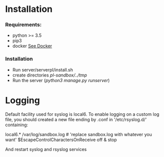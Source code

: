 # Installation

### Requirements:

- python >= 3.5
- pip3
- docker [See Docker](https://docs.docker.com/engine/installation/linux/docker-ce/debian/)

### Installation

- Run server/serverpl/install.sh
- create directories *pl-sandbox/../tmp*
- Run the server (*python3 manage.py runserver*)


# Logging

Default facility used for syslog is local6.
To enable logging on a custom log file, you should created a new file ending by .conf in '/etc/rsyslog.d/' containing:

  local6.*	/var/log/sandbox.log # 'replace sandbox.log with whatever you want'
  $EscapeControlCharactersOnReceive off
  & stop

And restart syslog and rsyslog services
